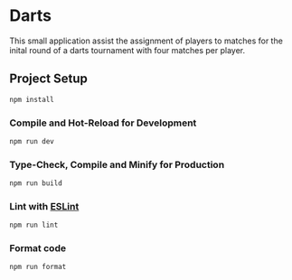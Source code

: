 # Darts

This small application assist the assignment of players to matches for the inital round of a darts tournament with four matches per player.

## Project Setup

```sh
npm install
```

### Compile and Hot-Reload for Development

```sh
npm run dev
```

### Type-Check, Compile and Minify for Production

```sh
npm run build
```

### Lint with [ESLint](https://eslint.org/)

```sh
npm run lint
```

### Format code

```sh
npm run format
```